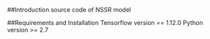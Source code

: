 ##Introduction
source code of NSSR model

##Requirements and Installation
Tensorflow version == 1.12.0
Python version >= 2.7



